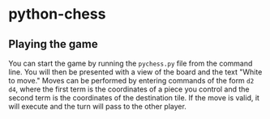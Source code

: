 # python-chess

## Playing the game

You can start the game by running the `pychess.py` file from the command line. You will then be presented with a view of the board and the text "White to move." Moves can be performed by entering commands of the form `d2 d4`, where the first term is the coordinates of a piece you control and the second term is the coordinates of the destination tile. If the move is valid, it will execute and the turn will pass to the other player.
